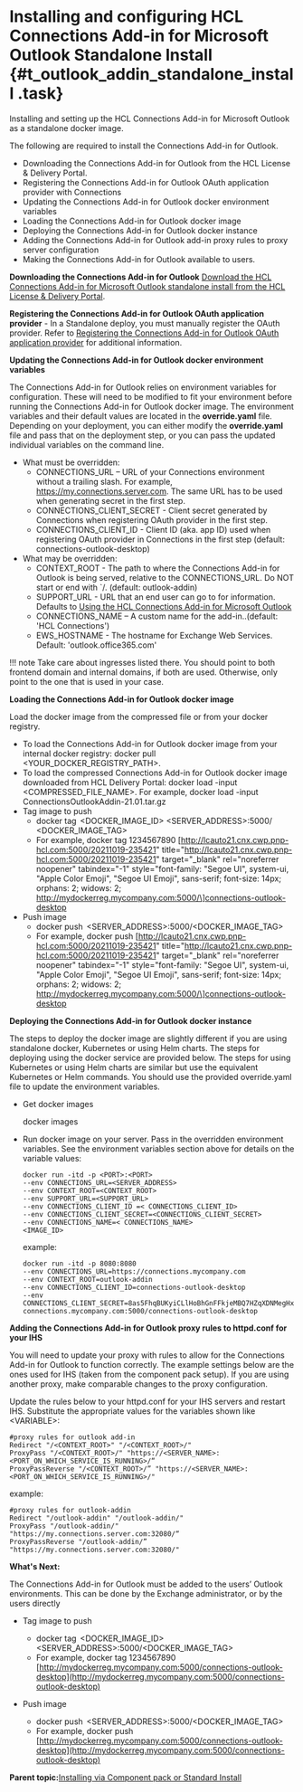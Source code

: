 # Installing and configuring HCL Connections Add-in for Microsoft Outlook Standalone Install {#t_outlook_addin_standalone_install .task}

Installing and setting up the HCL Connections Add-in for Microsoft Outlook as a standalone docker image.

The following are required to install the Connections Add-in for Outlook.

-   Downloading the Connections Add-in for Outlook from the HCL License & Delivery Portal.
-   Registering the Connections Add-in for Outlook OAuth application provider with Connections
-   Updating the Connections Add-in for Outlook docker environment variables
-   Loading the Connections Add-in for Outlook docker image
-   Deploying the Connections Add-in for Outlook docker instance
-   Adding the Connections Add-in for Outlook add-in proxy rules to proxy server configuration
-   Making the Connections Add-in for Outlook available to users.

**Downloading the Connections Add-in for Outlook** [Download the HCL Connections Add-in for Microsoft Outlook standalone install from the HCL License & Delivery Portal](https://support.hcltechsw.com/csm?id=kb_article&sysparm_article=KB0085519&sys_kb_id=ecb956cedbb86014a45ad9fcd39619a8).

**Registering the Connections Add-in for Outlook OAuth application provider** - In a Standalone deploy, you must manually register the OAuth provider. Refer to [Registering the Connections Add-in for Outlook OAuth application provider](https://help.hcltechsw.com/connections/v7/admin/install/cp_3p_outlook_addin_oauth.html) for additional information.

**Updating the Connections Add-in for Outlook docker environment variables**

The Connections Add-in for Outlook relies on environment variables for configuration. These will need to be modified to fit your environment before running the Connections Add-in for Outlook docker image. The environment variables and their default values are located in the **override.yaml** file. Depending on your deployment, you can either modify the **override.yaml** file and pass that on the deployment step, or you can pass the updated individual variables on the command line.

-   What must be overridden:
    -   CONNECTIONS\_URL – URL of your Connections environment without a trailing slash. For example, https://my.connections.server.com. The same URL has to be used when generating secret in the first step.
    -   CONNECTIONS\_CLIENT\_SECRET - Client secret generated by Connections when registering OAuth provider in the first step.
    -   CONNECTIONS\_CLIENT\_ID - Client ID \(aka. app ID\) used when registering OAuth provider in Connections in the first step \(default: connections-outlook-desktop\)
-   What may be overridden:
    -   CONTEXT\_ROOT - The path to where the Connections Add-in for Outlook is being served, relative to the CONNECTIONS\_URL. Do NOT start or end with \`/. \(default: outlook-addin\)
    -   SUPPORT\_URL - URL that an end user can go to for information. Defaults to [Using the HCL Connections Add-in for Microsoft Outlook](https://help.hcltechsw.com/connections/v7/connectors/enduser/c_ms_plugins_add_in_outlook.html)
    -   CONNECTIONS\_NAME – A custom name for the add-in..\(default: 'HCL Connections'\)
    -   EWS\_HOSTNAME - The hostname for Exchange Web Services. Default: 'outlook.office365.com'

!!! note
    Take care about ingresses listed there. You should point to both frontend domain and internal domains, if both are used. Otherwise, only point to the one that is used in your case.

**Loading the Connections Add-in for Outlook docker image**

Load the docker image from the compressed file or from your docker registry.

-   To load the Connections Add-in for Outlook docker image from your internal docker registry: docker pull <YOUR\_DOCKER\_REGISTRY\_PATH\>.
-   To load the compressed Connections Add-in for Outlook docker image downloaded from HCL Delivery Portal: docker load -input <COMPRESSED\_FILE\_NAME\>. For example, docker load -input ConnectionsOutlookAddin-21.01.tar.gz
-   Tag image to push
    -   docker tag  <DOCKER\_IMAGE\_ID\> <SERVER\_ADDRESS\>:5000/ <DOCKER\_IMAGE\_TAG\>
    -   For example, docker tag 1234567890 \[http://lcauto21.cnx.cwp.pnp-hcl.com:5000/20211019-235421" title="http://lcauto21.cnx.cwp.pnp-hcl.com:5000/20211019-235421" target="\_blank" rel="noreferrer noopener" tabindex="-1" style="font-family: "Segoe UI", system-ui, "Apple Color Emoji", "Segoe UI Emoji", sans-serif; font-size: 14px; orphans: 2; widows: 2; http://mydockerreg.mycompany.com:5000/\]connections-outlook-desktop
-   Push image
    -   docker push  <SERVER\_ADDRESS\>:5000/<DOCKER\_IMAGE\_TAG\>
    -   For example, docker push \[http://lcauto21.cnx.cwp.pnp-hcl.com:5000/20211019-235421" title="http://lcauto21.cnx.cwp.pnp-hcl.com:5000/20211019-235421" target="\_blank" rel="noreferrer noopener" tabindex="-1" style="font-family: "Segoe UI", system-ui, "Apple Color Emoji", "Segoe UI Emoji", sans-serif; font-size: 14px; orphans: 2; widows: 2; http://mydockerreg.mycompany.com:5000/\]connections-outlook-desktop

**Deploying the Connections Add-in for Outlook docker instance**

The steps to deploy the docker image are slightly different if you are using standalone docker, Kubernetes or using Helm charts. The steps for deploying using the docker service are provided below. The steps for using Kubernetes or using Helm charts are similar but use the equivalent Kubernetes or Helm commands. You should use the provided override.yaml file to update the environment variables.

-   Get docker images 

    docker images

-   Run docker image on your server. Pass in the overridden environment variables. See the environment variables section above for details on the variable values:

    ```
    docker run -itd -p <PORT>:<PORT> 
    --env CONNECTIONS_URL=<SERVER_ADDRESS> 
    --env CONTEXT_ROOT=<CONTEXT_ROOT> 
    --env SUPPORT_URL=<SUPPORT_URL> 
    --env CONNECTIONS_CLIENT_ID =< CONNECTIONS_CLIENT_ID>
    --env CONNECTIONS_CLIENT_SECRET=<CONNECTIONS_CLIENT_SECRET> 
    --env CONNECTIONS_NAME=< CONNECTIONS_NAME> 
    <IMAGE_ID> 
    ```

    example:

    ```
    docker run -itd -p 8080:8080 
    --env CONNECTIONS_URL=https://connections.mycompany.com 
    --env CONTEXT_ROOT=outlook-addin 
    --env CONNECTIONS_CLIENT_ID=connections-outlook-desktop 
    --env CONNECTIONS_CLIENT_SECRET=8as5FhqBUKyiCLlHoBhGnFFkjeMBQ7HZqXDNMegHxLLchsofahBJK8ZBWlJo 
    connections.mycompany.com:5000/connections-outlook-desktop
    ```


**Adding the Connections Add-in for Outlook proxy rules to httpd.conf for your IHS**

You will need to update your proxy with rules to allow for the Connections Add-in for Outlook to function correctly. The example settings below are the ones used for IHS \(taken from the component pack setup\). If you are using another proxy, make comparable changes to the proxy configuration.

Update the rules below to your httpd.conf for your IHS servers and restart IHS. Substitute the appropriate values for the variables shown like <VARIABLE\>:

```
#proxy rules for outlook add-in
Redirect "/<CONTEXT_ROOT>" "/<CONTEXT_ROOT>/" 
ProxyPass "/<CONTEXT_ROOT>/" "https://<SERVER_NAME>:<PORT_ON_WHICH_SERVICE_IS_RUNNING>/“ 
ProxyPassReverse "/<CONTEXT_ROOT>/” "https://<SERVER_NAME>:<PORT_ON_WHICH_SERVICE_IS_RUNNING>/"  

```

example:

```
#proxy rules for outlook-addin	
Redirect "/outlook-addin" "/outlook-addin/" 
ProxyPass "/outlook-addin/" "https://my.connections.server.com:32080/“ 
ProxyPassReverse "/outlook-addin/” "https://my.connections.server.com:32080/"
```

**What's Next:**

The Connections Add-in for Outlook must be added to the users’ Outlook environments. This can be done by the Exchange administrator, or by the users directly

-   Tag image to push
    -   docker tag  <DOCKER\_IMAGE\_ID\> <SERVER\_ADDRESS\>:5000/<DOCKER\_IMAGE\_TAG\>
    -   For example, docker tag 1234567890 [http://mydockerreg.mycompany.com:5000/connections-outlook-desktop](http://mydockerreg.mycompany.com:5000/connections-outlook-desktop)

-   Push image
    -   docker push  <SERVER\_ADDRESS\>:5000/<DOCKER\_IMAGE\_TAG\>
    -   For example, docker push [http://mydockerreg.mycompany.com:5000/connections-outlook-desktop](http://mydockerreg.mycompany.com:5000/connections-outlook-desktop)

**Parent topic:**[Installing via Component pack or Standard Install](../../connectors/admin/c_outlook_addin_installing.md)


